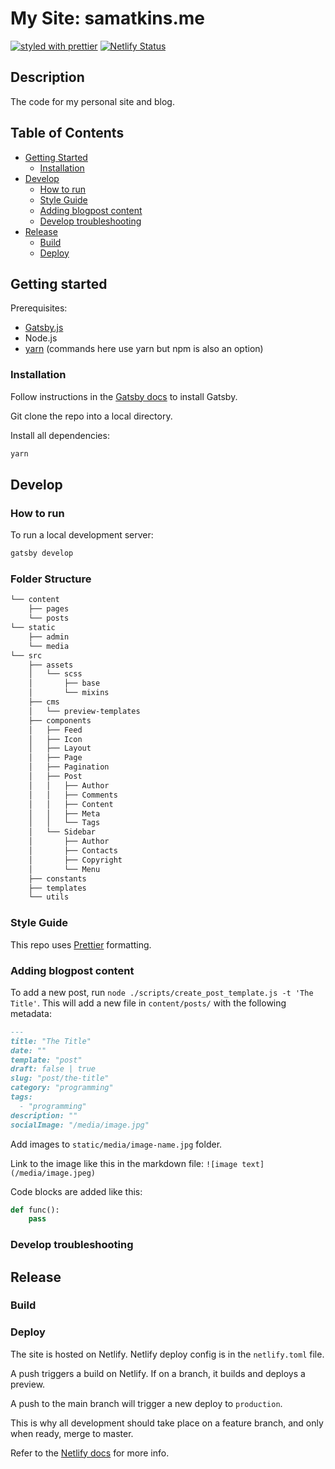 # My Site: samatkins.me

[![styled with prettier](https://img.shields.io/badge/styled_with-prettier-ff69b4.svg)](https://github.com/prettier/prettier)
[![Netlify Status](https://api.netlify.com/api/v1/badges/2d388ca4-8a57-44ce-b079-a6ae729c4e12/deploy-status)](https://app.netlify.com/sites/samatkinsme/deploys)

## Description

The code for my personal site and blog.

## Table of Contents

- [Getting Started](#getting-started)
  - [Installation](#installation)
- [Develop](#develop)
  - [How to run](#how-to-run)
  - [Style Guide](#style-guide)
  - [Adding blogpost content](#adding-blogpost-content)
  - [Develop troubleshooting](#develop-troubleshooting)
- [Release](#release)
  - [Build](#build)
  - [Deploy](#deploy)

## Getting started

Prerequisites:

- [Gatsby.js](https://www.gatsbyjs.org/)
- Node.js
- [yarn](https://yarnpkg.com/en/) (commands here use yarn but npm is also an option)

### Installation

Follow instructions in the [Gatsby docs](https://www.gatsbyjs.org/docs/) to install Gatsby.

Git clone the repo into a local directory.

Install all dependencies:

```sh
yarn
```

## Develop

### How to run

To run a local development server:

```bash
gatsby develop
```

### Folder Structure

```bash
└── content
    ├── pages
    └── posts
└── static
    ├── admin
    └── media
└── src
    ├── assets
    │   └── scss
    │       ├── base
    │       └── mixins
    ├── cms
    │   └── preview-templates
    ├── components
    │   ├── Feed
    │   ├── Icon
    │   ├── Layout
    │   ├── Page
    │   ├── Pagination
    │   ├── Post
    │   │   ├── Author
    │   │   ├── Comments
    │   │   ├── Content
    │   │   ├── Meta
    │   │   └── Tags
    │   └── Sidebar
    │       ├── Author
    │       ├── Contacts
    │       ├── Copyright
    │       └── Menu
    ├── constants
    ├── templates
    └── utils
```

### Style Guide

This repo uses [Prettier](https://github.com/prettier/prettier) formatting.

### Adding blogpost content

To add a new post, run `node ./scripts/create_post_template.js -t 'The Title'`. This will add a new file in `content/posts/` with the following metadata:

```markdown
---
title: "The Title"
date: ""
template: "post"
draft: false | true
slug: "post/the-title"
category: "programming"
tags:
  - "programming"
description: ""
socialImage: "/media/image.jpg"
```

Add images to `static/media/image-name.jpg` folder.

Link to the image like this in the markdown file: `![image text](/media/image.jpeg)`

Code blocks are added like this:

```python
def func():
    pass
```

### Develop troubleshooting

## Release

### Build

### Deploy

The site is hosted on Netlify. Netlify deploy config is in the `netlify.toml` file.

A push triggers a build on Netlify. If on a branch, it builds and deploys a preview.

A push to the main branch will trigger a new deploy to `production`.

This is why all development should take place on a feature branch, and only when ready, merge to master.

Refer to the [Netlify docs](https://www.netlify.com/docs/) for more info.
